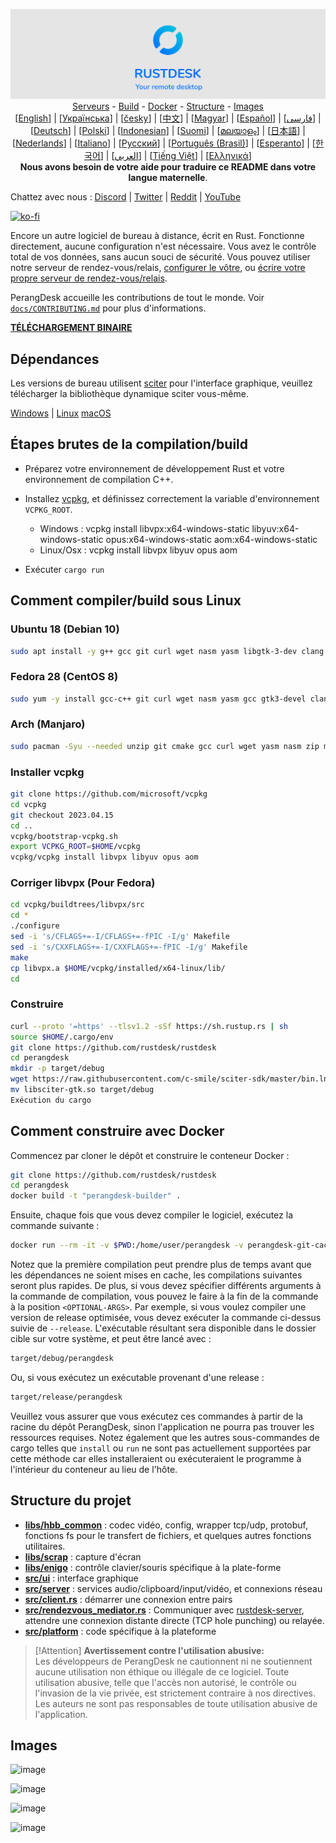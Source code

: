 <p align="center">
  <img src="../res/logo-header.svg" alt="PerangDesk - Your remote desktop"><br>
  <a href="#serveurs-publics-libres">Serveurs</a> -
  <a href="#étapes-brutes-de-la-compilationbuild">Build</a> -
  <a href="#comment-construire-avec-docker">Docker</a> -
  <a href="#structure-du-projet">Structure</a> -
  <a href="#images">Images</a><br>
  [<a href="../README.md">English</a>] | [<a href="README-UA.md">Українська</a>] | [<a href="README-CS.md">česky</a>] | [<a href="README-ZH.md">中文</a>] | [<a href="README-HU.md">Magyar</a>] | [<a href="README-ES.md">Español</a>] | [<a href="README-FA.md">فارسی</a>] | [<a href="README-DE.md">Deutsch</a>] | [<a href="README-PL.md">Polski</a>] | [<a href="README-ID.md">Indonesian</a>] | [<a href="README-FI.md">Suomi</a>] | [<a href="README-ML.md">മലയാളം</a>] | [<a href="README-JP.md">日本語</a>] | [<a href="README-NL.md">Nederlands</a>] | [<a href="README-IT.md">Italiano</a>] | [<a href="README-RU.md">Русский</a>] | [<a href="README-PTBR.md">Português (Brasil)</a>] | [<a href="README-EO.md">Esperanto</a>] | [<a href="README-KR.md">한국어</a>] | [<a href="README-AR.md">العربي</a>] | [<a href="README-VN.md">Tiếng Việt</a>] | [<a href="README-GR.md">Ελληνικά</a>]<br>
  <b>Nous avons besoin de votre aide pour traduire ce README dans votre langue maternelle</b>.
</p>

Chattez avec nous : [Discord](https://discord.gg/nDceKgxnkV) | [Twitter](https://twitter.com/rustdesk) | [Reddit](https://www.reddit.com/r/rustdesk) | [YouTube](https://www.youtube.com/@rustdesk)

[![ko-fi](https://ko-fi.com/img/githubbutton_sm.svg)](https://ko-fi.com/I2I04VU09)

Encore un autre logiciel de bureau à distance, écrit en Rust. Fonctionne directement, aucune configuration n'est nécessaire. Vous avez le contrôle total de vos données, sans aucun souci de sécurité. Vous pouvez utiliser notre serveur de rendez-vous/relais, [configurer le vôtre](https://rustdesk.com/server), ou [écrire votre propre serveur de rendez-vous/relais](https://github.com/rustdesk/rustdesk-server-demo).

PerangDesk accueille les contributions de tout le monde. Voir [`docs/CONTRIBUTING.md`](CONTRIBUTING.md) pour plus d'informations.

[**TÉLÉCHARGEMENT BINAIRE**](https://github.com/rustdesk/rustdesk/releases)

## Dépendances

Les versions de bureau utilisent [sciter](https://sciter.com/) pour l'interface graphique, veuillez télécharger la bibliothèque dynamique sciter vous-même.

[Windows](https://raw.githubusercontent.com/c-smile/sciter-sdk/master/bin.win/x64/sciter.dll) |
[Linux](https://raw.githubusercontent.com/c-smile/sciter-sdk/master/bin.lnx/x64/libsciter-gtk.so)
[macOS](https://raw.githubusercontent.com/c-smile/sciter-sdk/master/bin.osx/libsciter.dylib)

## Étapes brutes de la compilation/build

- Préparez votre environnement de développement Rust et votre environnement de compilation C++.

- Installez [vcpkg](https://github.com/microsoft/vcpkg), et définissez correctement la variable d'environnement `VCPKG_ROOT`.

  - Windows : vcpkg install libvpx:x64-windows-static libyuv:x64-windows-static opus:x64-windows-static aom:x64-windows-static
  - Linux/Osx : vcpkg install libvpx libyuv opus aom

- Exécuter `cargo run`

## Comment compiler/build sous Linux

### Ubuntu 18 (Debian 10)

```sh
sudo apt install -y g++ gcc git curl wget nasm yasm libgtk-3-dev clang libxcb-randr0-dev libxdo-dev libxfixes-dev libxcb-shape0-dev libxcb-xfixes0-dev libasound2-dev libpulse-dev cmake
```

### Fedora 28 (CentOS 8)

```sh
sudo yum -y install gcc-c++ git curl wget nasm yasm gcc gtk3-devel clang libxcb-devel libxdo-devel libXfixes-devel pulseaudio-libs-devel cmake alsa-lib-devel
```

### Arch (Manjaro)

```sh
sudo pacman -Syu --needed unzip git cmake gcc curl wget yasm nasm zip make pkg-config clang gtk3 xdotool libxcb libxfixes alsa-lib pipewire
```

### Installer vcpkg

```sh
git clone https://github.com/microsoft/vcpkg
cd vcpkg
git checkout 2023.04.15
cd ..
vcpkg/bootstrap-vcpkg.sh
export VCPKG_ROOT=$HOME/vcpkg
vcpkg/vcpkg install libvpx libyuv opus aom
```

### Corriger libvpx (Pour Fedora)

```sh
cd vcpkg/buildtrees/libvpx/src
cd *
./configure
sed -i 's/CFLAGS+=-I/CFLAGS+=-fPIC -I/g' Makefile
sed -i 's/CXXFLAGS+=-I/CXXFLAGS+=-fPIC -I/g' Makefile
make
cp libvpx.a $HOME/vcpkg/installed/x64-linux/lib/
cd
```

### Construire

```sh
curl --proto '=https' --tlsv1.2 -sSf https://sh.rustup.rs | sh
source $HOME/.cargo/env
git clone https://github.com/rustdesk/rustdesk
cd perangdesk
mkdir -p target/debug
wget https://raw.githubusercontent.com/c-smile/sciter-sdk/master/bin.lnx/x64/libsciter-gtk.so
mv libsciter-gtk.so target/debug
Exécution du cargo
```

## Comment construire avec Docker

Commencez par cloner le dépôt et construire le conteneur Docker :

```sh
git clone https://github.com/rustdesk/rustdesk
cd perangdesk
docker build -t "perangdesk-builder" .
```

Ensuite, chaque fois que vous devez compiler le logiciel, exécutez la commande suivante :

```sh
docker run --rm -it -v $PWD:/home/user/perangdesk -v perangdesk-git-cache:/home/user/.cargo/git -v perangdesk-registry-cache:/home/user/.cargo/registry -e PUID="$(id -u)" -e PGID="$(id -g)" perangdesk-builder
```

Notez que la première compilation peut prendre plus de temps avant que les dépendances ne soient mises en cache, les compilations suivantes seront plus rapides. De plus, si vous devez spécifier différents arguments à la commande de compilation, vous pouvez le faire à la fin de la commande à la position `<OPTIONAL-ARGS>`. Par exemple, si vous voulez compiler une version de release optimisée, vous devez exécuter la commande ci-dessus suivie de `--release`. L'exécutable résultant sera disponible dans le dossier cible sur votre système, et peut être lancé avec :

```sh
target/debug/perangdesk
```

Ou, si vous exécutez un exécutable provenant d'une release :

```sh
target/release/perangdesk
```

Veuillez vous assurer que vous exécutez ces commandes à partir de la racine du dépôt PerangDesk, sinon l'application ne pourra pas trouver les ressources requises. Notez également que les autres sous-commandes de cargo telles que `install` ou `run` ne sont pas actuellement supportées par cette méthode car elles installeraient ou exécuteraient le programme à l'intérieur du conteneur au lieu de l'hôte.

## Structure du projet

- **[libs/hbb_common](https://github.com/rustdesk/rustdesk/tree/master/libs/hbb_common)** : codec vidéo, config, wrapper tcp/udp, protobuf, fonctions fs pour le transfert de fichiers, et quelques autres fonctions utilitaires.
- **[libs/scrap](https://github.com/rustdesk/rustdesk/tree/master/libs/scrap)** : capture d'écran
- **[libs/enigo](https://github.com/rustdesk/rustdesk/tree/master/libs/enigo)** : contrôle clavier/souris spécifique à la plate-forme
- **[src/ui](https://github.com/rustdesk/rustdesk/tree/master/src/ui)** : interface graphique
- **[src/server](https://github.com/rustdesk/rustdesk/tree/master/src/server)** : services audio/clipboard/input/vidéo, et connexions réseau
- **[src/client.rs](https://github.com/rustdesk/rustdesk/tree/master/src/client.rs)** : démarrer une connexion entre pairs
- **[src/rendezvous_mediator.rs](https://github.com/rustdesk/rustdesk/tree/master/src/rendezvous_mediator.rs)** : Communiquer avec [rustdesk-server](https://github.com/rustdesk/rustdesk-server), attendre une connexion distante directe (TCP hole punching) ou relayée.
- **[src/platform](https://github.com/rustdesk/rustdesk/tree/master/src/platform)** : code spécifique à la plateforme

> [!Attention]
> **Avertissement contre l'utilisation abusive:** <br>
> Les développeurs de PerangDesk ne cautionnent ni ne soutiennent aucune utilisation non éthique ou illégale de ce logiciel. Toute utilisation abusive, telle que l'accès non autorisé, le contrôle ou l'invasion de la vie privée, est strictement contraire à nos directives. Les auteurs ne sont pas responsables de toute utilisation abusive de l'application.

## Images

![image](https://user-images.githubusercontent.com/71636191/113112362-ae4deb80-923b-11eb-957d-ff88daad4f06.png)

![image](https://user-images.githubusercontent.com/71636191/113112619-f705a480-923b-11eb-911d-97e984ef52b6.png)

![image](https://user-images.githubusercontent.com/71636191/113112857-3fbd5d80-923c-11eb-9836-768325faf906.png)

![image](https://user-images.githubusercontent.com/71636191/135385039-38fdbd72-379a-422d-b97f-33df71fb1cec.png)
